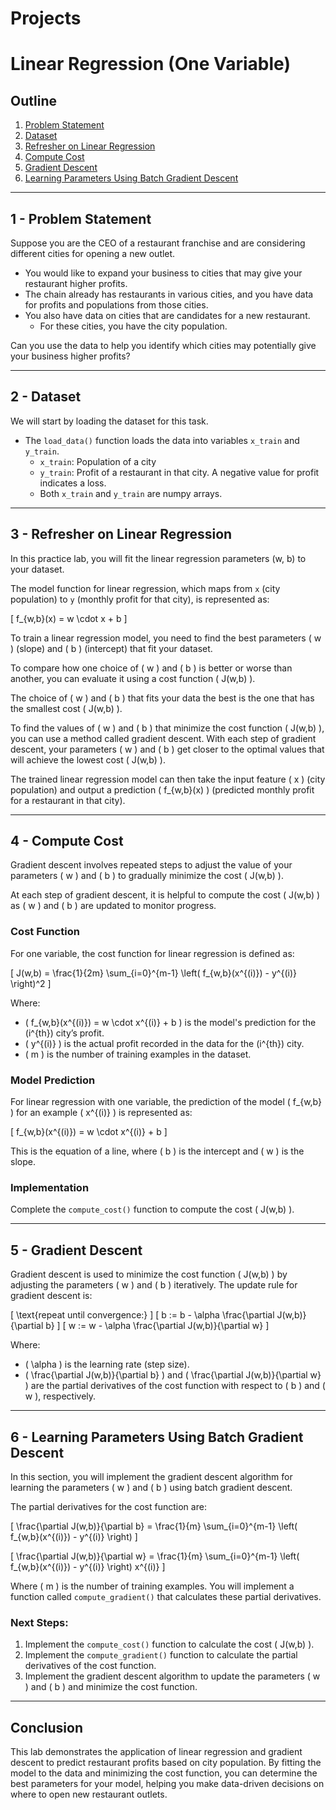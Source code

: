 # Projects

# Linear Regression (One Variable)

## Outline
1. [Problem Statement](#1---problem-statement)
2. [Dataset](#2---dataset)
3. [Refresher on Linear Regression](#3---refresher-on-linear-regression)
4. [Compute Cost](#4---compute-cost)
5. [Gradient Descent](#5---gradient-descent)
6. [Learning Parameters Using Batch Gradient Descent](#6---learning-parameters-using-batch-gradient-descent)

---

## 1 - Problem Statement

Suppose you are the CEO of a restaurant franchise and are considering different cities for opening a new outlet. 

- You would like to expand your business to cities that may give your restaurant higher profits.
- The chain already has restaurants in various cities, and you have data for profits and populations from those cities.
- You also have data on cities that are candidates for a new restaurant. 
    - For these cities, you have the city population.

Can you use the data to help you identify which cities may potentially give your business higher profits?

---

## 2 - Dataset

We will start by loading the dataset for this task. 
- The `load_data()` function loads the data into variables `x_train` and `y_train`.
  - `x_train`: Population of a city
  - `y_train`: Profit of a restaurant in that city. A negative value for profit indicates a loss.
  - Both `x_train` and `y_train` are numpy arrays.

---

## 3 - Refresher on Linear Regression

In this practice lab, you will fit the linear regression parameters (w, b) to your dataset.

The model function for linear regression, which maps from `x` (city population) to `y` (monthly profit for that city), is represented as:

\[
f_{w,b}(x) = w \cdot x + b
\]

To train a linear regression model, you need to find the best parameters \( w \) (slope) and \( b \) (intercept) that fit your dataset.

To compare how one choice of \( w \) and \( b \) is better or worse than another, you can evaluate it using a cost function \( J(w,b) \).

The choice of \( w \) and \( b \) that fits your data the best is the one that has the smallest cost \( J(w,b) \).

To find the values of \( w \) and \( b \) that minimize the cost function \( J(w,b) \), you can use a method called gradient descent. With each step of gradient descent, your parameters \( w \) and \( b \) get closer to the optimal values that will achieve the lowest cost \( J(w,b) \).

The trained linear regression model can then take the input feature \( x \) (city population) and output a prediction \( f_{w,b}(x) \) (predicted monthly profit for a restaurant in that city).

---

## 4 - Compute Cost

Gradient descent involves repeated steps to adjust the value of your parameters \( w \) and \( b \) to gradually minimize the cost \( J(w,b) \).

At each step of gradient descent, it is helpful to compute the cost \( J(w,b) \) as \( w \) and \( b \) are updated to monitor progress.

### Cost Function

For one variable, the cost function for linear regression is defined as:

\[
J(w,b) = \frac{1}{2m} \sum_{i=0}^{m-1} \left( f_{w,b}(x^{(i)}) - y^{(i)} \right)^2
\]

Where:
- \( f_{w,b}(x^{(i)}) = w \cdot x^{(i)} + b \) is the model's prediction for the \(i^{th}\) city’s profit.
- \( y^{(i)} \) is the actual profit recorded in the data for the \(i^{th}\) city.
- \( m \) is the number of training examples in the dataset.

### Model Prediction

For linear regression with one variable, the prediction of the model \( f_{w,b} \) for an example \( x^{(i)} \) is represented as:

\[
f_{w,b}(x^{(i)}) = w \cdot x^{(i)} + b
\]

This is the equation of a line, where \( b \) is the intercept and \( w \) is the slope.

### Implementation

Complete the `compute_cost()` function to compute the cost \( J(w,b) \).

---

## 5 - Gradient Descent

Gradient descent is used to minimize the cost function \( J(w,b) \) by adjusting the parameters \( w \) and \( b \) iteratively. The update rule for gradient descent is:

\[
\text{repeat until convergence:}
\]
\[
b := b - \alpha \frac{\partial J(w,b)}{\partial b}
\]
\[
w := w - \alpha \frac{\partial J(w,b)}{\partial w}
\]

Where:
- \( \alpha \) is the learning rate (step size).
- \( \frac{\partial J(w,b)}{\partial b} \) and \( \frac{\partial J(w,b)}{\partial w} \) are the partial derivatives of the cost function with respect to \( b \) and \( w \), respectively.

---

## 6 - Learning Parameters Using Batch Gradient Descent

In this section, you will implement the gradient descent algorithm for learning the parameters \( w \) and \( b \) using batch gradient descent.

The partial derivatives for the cost function are:

\[
\frac{\partial J(w,b)}{\partial b} = \frac{1}{m} \sum_{i=0}^{m-1} \left( f_{w,b}(x^{(i)}) - y^{(i)} \right)
\]

\[
\frac{\partial J(w,b)}{\partial w} = \frac{1}{m} \sum_{i=0}^{m-1} \left( f_{w,b}(x^{(i)}) - y^{(i)} \right) x^{(i)}
\]

Where \( m \) is the number of training examples. You will implement a function called `compute_gradient()` that calculates these partial derivatives.

### Next Steps:
1. Implement the `compute_cost()` function to calculate the cost \( J(w,b) \).
2. Implement the `compute_gradient()` function to calculate the partial derivatives of the cost function.
3. Implement the gradient descent algorithm to update the parameters \( w \) and \( b \) and minimize the cost function.

---

## Conclusion

This lab demonstrates the application of linear regression and gradient descent to predict restaurant profits based on city population. By fitting the model to the data and minimizing the cost function, you can determine the best parameters for your model, helping you make data-driven decisions on where to open new restaurant outlets.
